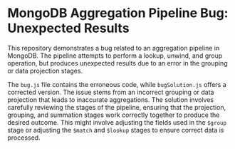 # MongoDB Aggregation Pipeline Bug: Unexpected Results

This repository demonstrates a bug related to an aggregation pipeline in MongoDB. The pipeline attempts to perform a lookup, unwind, and group operation, but produces unexpected results due to an error in the grouping or data projection stages. 

The `bug.js` file contains the erroneous code, while `bugSolution.js` offers a corrected version.  The issue stems from an incorrect grouping or data projection that leads to inaccurate aggregations. The solution involves carefully reviewing the stages of the pipeline, ensuring that the projection, grouping, and summation stages work correctly together to produce the desired outcome.  This might involve adjusting the fields used in the `$group` stage or adjusting the `$match` and `$lookup` stages to ensure correct data is processed.